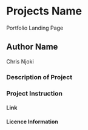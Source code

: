 # Projects Name
Portfolio Landing Page

## Author Name
Chris Njoki

### Description of  Project

### Project Instruction

#### Link

#### Licence Information